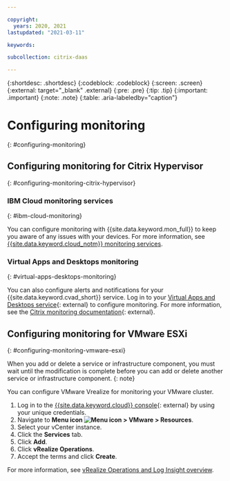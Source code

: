 ```yaml
---

copyright:
  years: 2020, 2021
lastupdated: "2021-03-11"

keywords: 

subcollection: citrix-daas

---
```


{:shortdesc: .shortdesc}
{:codeblock: .codeblock}
{:screen: .screen}
{:external: target="_blank" .external}
{:pre: .pre}
{:tip: .tip}
{:important: .important}
{:note: .note}
{:table: .aria-labeledby="caption"}

# Configuring monitoring
{: #configuring-monitoring}

## Configuring monitoring for Citrix Hypervisor
{: #configuring-monitoring-citrix-hypervisor}

### IBM Cloud monitoring services
{: #ibm-cloud-monitoring}

You can configure monitoring with {{site.data.keyword.mon_full}} to keep you aware of any issues with your devices. For more information, see [{{site.data.keyword.cloud_notm}} monitoring services](/docs/cloud-infrastructure?topic=cloud-infrastructure-monitoring).

### Virtual Apps and Desktops monitoring
{: #virtual-apps-desktops-monitoring}

You can also configure alerts and notifications for your {{site.data.keyword.cvad_short}} service. Log in to your [Virtual Apps and Desktops service](https://xenapp.cloud.com/monitor){: external} to configure monitoring. For more information, see the [Citrix monitoring documentation](https://docs.citrix.com/en-us/citrix-virtual-apps-desktops-service/monitor.html){: external}.

## Configuring monitoring for VMware ESXi
{: #configuring-monitoring-vmware-esxi}

When you add or delete a service or infrastructure component, you must wait until the modification is complete before you can add or delete another service or infrastructure component. 
{: note}

You can configure VMware Vrealize for monitoring your VMware cluster. 

1. Log in to the [{{site.data.keyword.cloud}} console](https://cloud.ibm.com/login){: external} by using your unique credentials.
2. Navigate to **Menu icon ![Menu icon](../icons/icon_hamburger.svg) > VMware > Resources**.
3. Select your vCenter instance.
4. Click the **Services** tab.
5. Click **Add**.
6. Click **vRealize Operations**. 
7. Accept the terms and click **Create**. 

For more information, see [vRealize Operations and Log Insight overview](/docs/VMwaresolutions?topic=VMwaresolutions-vrops_overview).